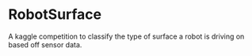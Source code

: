 # RobotSurface
A kaggle competition to classify the type of surface a robot is driving on based off sensor data.
